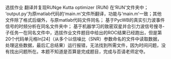 选拔作业
翻译并复现RUNge Kutta optimizer (RUN) 在‘RUN’文件夹中；
‘output.py’为原matlab代码的‘main.m’文件所翻译，功能与‘main.m’一致；其他文件除了格式后缀外，与原matlab代码文件同名；
基于PycWB的真实引力波事件信号的时频分析在同名文件夹中；
基于机器学习的致密双星并合引力波信号搜寻-子任务一在同名文件中，选拔作业文件题目中给出的ROC结果已经跑出，但是第20个代码单元格In[24]（从多个以信噪比（SNR）参数命名的文件中读取数据，处理这些数据，最后汇总结果）运行报错，无法找到所需文件，因为时间问题，没有找出问题所在。本题不知道是否算是完成题目，完成与否请老师定夺。
